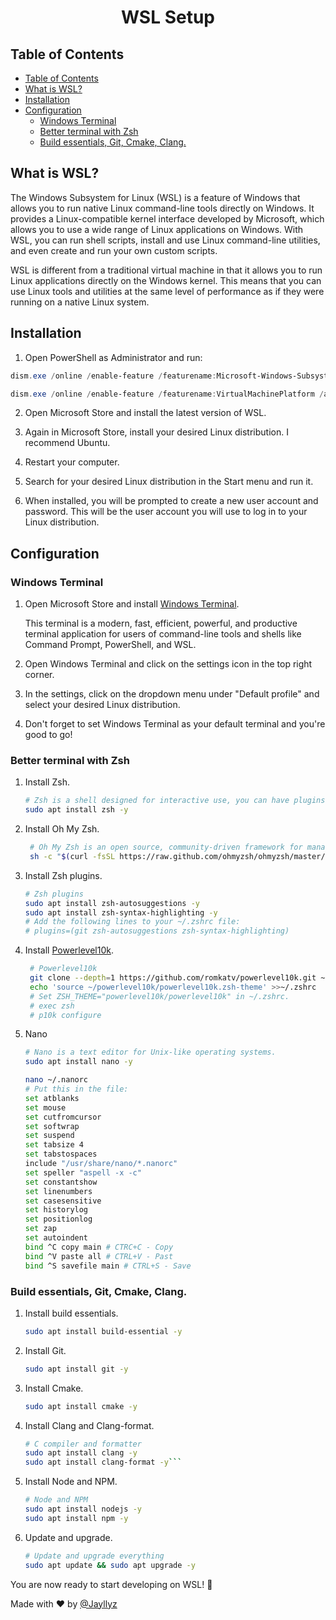 <h1 align="center"> WSL Setup</h1>

## Table of Contents

- [Table of Contents](#table-of-contents)
- [What is WSL?](#what-is-wsl)
- [Installation](#installation)
- [Configuration](#configuration)
  - [Windows Terminal](#windows-terminal)
  - [Better terminal with Zsh](#better-terminal-with-zsh)
  - [Build essentials, Git, Cmake, Clang.](#build-essentials-git-cmake-clang)

## What is WSL?

The Windows Subsystem for Linux (WSL) is a feature of Windows that allows you to run native Linux command-line tools directly on Windows. It provides a Linux-compatible kernel interface developed by Microsoft, which allows you to use a wide range of Linux applications on Windows. With WSL, you can run shell scripts, install and use Linux command-line utilities, and even create and run your own custom scripts.

WSL is different from a traditional virtual machine in that it allows you to run Linux applications directly on the Windows kernel. This means that you can use Linux tools and utilities at the same level of performance as if they were running on a native Linux system.

## Installation

1. Open PowerShell as Administrator and run:

```powershell
dism.exe /online /enable-feature /featurename:Microsoft-Windows-Subsystem-Linux /all /norestart

dism.exe /online /enable-feature /featurename:VirtualMachinePlatform /all /norestart
```

2. Open Microsoft Store and install the latest version of WSL.

3. Again in Microsoft Store, install your desired Linux distribution. I recommend Ubuntu.

4. Restart your computer.

5. Search for your desired Linux distribution in the Start menu and run it.

6. When installed, you will be prompted to create a new user account and password. This will be the user account you will use to log in to your Linux distribution.

## Configuration

### Windows Terminal

1. Open Microsoft Store and install [Windows Terminal](https://apps.microsoft.com/store/detail/windows-terminal/9N0DX20HK701?hl=fr-fr&gl=fr&rtc=1).

   This terminal is a modern, fast, efficient, powerful, and productive terminal application for users of command-line tools and shells like Command Prompt, PowerShell, and WSL.

2. Open Windows Terminal and click on the settings icon in the top right corner.

3. In the settings, click on the dropdown menu under "Default profile" and select your desired Linux distribution.

4. Don't forget to set Windows Terminal as your default terminal and you're good to go!

### Better terminal with Zsh

1. Install Zsh.

   ```bash
   # Zsh is a shell designed for interactive use, you can have plugins, themes, etc.
   sudo apt install zsh -y
   ```

2. Install Oh My Zsh.

   ```bash
    # Oh My Zsh is an open source, community-driven framework for managing your Zsh configuration.
    sh -c "$(curl -fsSL https://raw.github.com/ohmyzsh/ohmyzsh/master/tools/install.sh)"
   ```

3. Install Zsh plugins.

   ```bash
   # Zsh plugins
   sudo apt install zsh-autosuggestions -y
   sudo apt install zsh-syntax-highlighting -y
   # Add the following lines to your ~/.zshrc file:
   # plugins=(git zsh-autosuggestions zsh-syntax-highlighting)
   ```

4. Install [Powerlevel10k](https://github.com/romkatv/powerlevel10k).

   ```bash
    # Powerlevel10k
    git clone --depth=1 https://github.com/romkatv/powerlevel10k.git ~/powerlevel10k
    echo 'source ~/powerlevel10k/powerlevel10k.zsh-theme' >>~/.zshrc
    # Set ZSH_THEME="powerlevel10k/powerlevel10k" in ~/.zshrc.
    # exec zsh
    # p10k configure
   ```

5. Nano

   ```bash
   # Nano is a text editor for Unix-like operating systems.
   sudo apt install nano -y

   nano ~/.nanorc
   # Put this in the file:
   set atblanks
   set mouse
   set cutfromcursor
   set softwrap
   set suspend
   set tabsize 4
   set tabstospaces
   include "/usr/share/nano/*.nanorc"
   set speller "aspell -x -c"
   set constantshow
   set linenumbers
   set casesensitive
   set historylog
   set positionlog
   set zap
   set autoindent
   bind ^C copy main # CTRC+C - Copy
   bind ^V paste all # CTRL+V - Past
   bind ^S savefile main # CTRL+S - Save
   ```

### Build essentials, Git, Cmake, Clang.

1. Install build essentials.

   ```bash
   sudo apt install build-essential -y
   ```

2. Install Git.

   ```bash
   sudo apt install git -y
   ```

3. Install Cmake.

   ```bash
   sudo apt install cmake -y
   ```

4. Install Clang and Clang-format.

   ````bash
   # C compiler and formatter
   sudo apt install clang -y
   sudo apt install clang-format -y```
   ````

5. Install Node and NPM.

   ```bash
   # Node and NPM
   sudo apt install nodejs -y
   sudo apt install npm -y
   ```

6. Update and upgrade.

   ```bash
   # Update and upgrade everything
   sudo apt update && sudo apt upgrade -y
   ```

You are now ready to start developing on WSL! :tada:

Made with :heart: by [@Jayllyz](https://github.com/Jayllyz)
